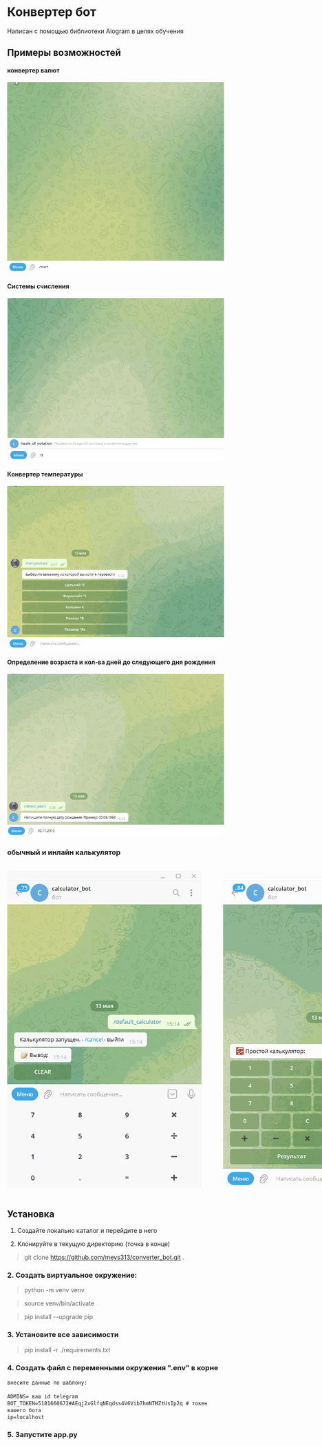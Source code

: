 # Конвертер бот  

Написан с помощью библиотеки Aiogram в целях обучения 



## Примеры возможностей

#### конвертер валют 
![image](./description/gifs/currency_var2.gif)

#### Системы счисления 
![image](./description/gifs/scale_of_notation.gif)

#### Конвертер температуры
![image](./description/gifs/temperature.gif)

#### Определение возраста и кол-ва дней до следующего дня рождения
![image](./description/gifs/birthday.gif)

### обычный и инлайн калькулятор 
<code>
<div style="display: flex; justify-content: flex-start; align-items: center;">
    <img style="margin-right: 50px;" height="737" src="./description/gifs/default_calculator.gif">
    <img height="737" src="./description/gifs/inline_calculator.gif">
</div>
</code>

## Установка

1. Создайте локально каталог и перейдите в него

2. Клонируйте в текущую директорию (точка в конце)

> git clone https://github.com/meys313/converter_bot.git .



### 2. Создать виртуальное окружение:

> python -m venv venv

> source venv/bin/activate

> pip install --upgrade pip

### 3. Установите все зависимости 

> pip install -r ./requirements.txt

### 4. Создать файл с переменными окружения ".env" в корне
    внесите данные по шаблону:

    ADMINS= ваш id telegram
    BOT_TOKEN=5181660672#AEqj2xGlfqNEqdss4V6Vib7hmNTMZtUsIp2q # токен вашего бота
    ip=localhost


### 5. Запустите app.py 


